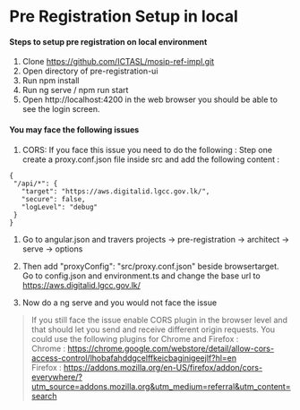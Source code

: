 # Pre Registration Setup in local 

#### Steps to setup pre registration on local environment

1. Clone https://github.com/ICTASL/mosip-ref-impl.git
2. Open directory of pre-registration-ui
3. Run npm install
4. Run ng serve / npm run start
5. Open http://localhost:4200 in the web browser you should be able to see the login screen.

#### You may face the following issues

1. CORS: 
	If you face this issue you need to do the following :
Step one create  a proxy.conf.json file inside src and add the following content : 
 ``` 
{
  "/api/*": {
    "target": "https://aws.digitalid.lgcc.gov.lk/",
    "secure": false,
    "logLevel": "debug"
  }
}
```
 
1. Go to angular.json and travers 
projects -> pre-registration -> architect -> serve -> options

2. Then add "proxyConfig": "src/proxy.conf.json" beside browsertarget.
Go to config.json and environment.ts and change the base url to https://aws.digitalid.lgcc.gov.lk/
3.  Now do a ng serve and you would not face the issue

>	If you still face the issue enable CORS plugin in the browser level and that should let you send and receive different origin requests. You could use the following plugins for Chrome and Firefox : \
Chrome : https://chrome.google.com/webstore/detail/allow-cors-access-control/lhobafahddgcelffkeicbaginigeejlf?hl=en \
Firefox : https://addons.mozilla.org/en-US/firefox/addon/cors-everywhere/?utm_source=addons.mozilla.org&utm_medium=referral&utm_content=search
 
